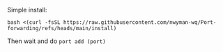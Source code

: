 Simple install:

```bash <(curl -fsSL https://raw.githubusercontent.com/nwyman-wq/Port-forwarding/refs/heads/main/install)```

Then wait and do ```port add (port)```
